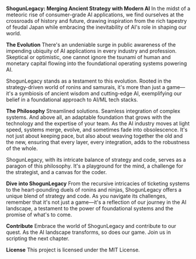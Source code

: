 **ShogunLegacy: Merging Ancient Strategy with Modern AI**
In the midst of a meteoric rise of consumer-grade AI applications, we find ourselves at the crossroads of history and future, drawing inspiration from the rich tapestry of feudal Japan while embracing the inevitability of AI's role in shaping our world.

**The Evolution**
There's an undeniable surge in public awareness of the impending ubiquity of AI applications in every industry and profession. Skeptical or optimistic, one cannot ignore the tsunami of human and monetary capital flowing into the foundational operating systems powering AI.

ShogunLegacy stands as a testament to this evolution. Rooted in the strategy-driven world of ronins and samurais, it's more than just a game—it's a symbiosis of ancient wisdom and cutting-edge AI, exemplifying our belief in a foundational approach to AI/ML tech stacks.

**The Philosophy**
Streamlined solutions. Seamless integration of complex systems. And above all, an adaptable foundation that grows with the technology and the expertise of your team. As the AI industry moves at light speed, systems merge, evolve, and sometimes fade into obsolescence. It's not just about keeping pace, but also about weaving together the old and the new, ensuring that every layer, every integration, adds to the robustness of the whole.

ShogunLegacy, with its intricate balance of strategy and code, serves as a paragon of this philosophy. It's a playground for the mind, a challenge for the strategist, and a canvas for the coder.

**Dive into ShogunLegacy**
From the recursive intricacies of ticketing systems to the heart-pounding duels of ronins and ninjas, ShogunLegacy offers a unique blend of strategy and code. As you navigate its challenges, remember that it's not just a game—it's a reflection of our journey in the AI landscape, a testament to the power of foundational systems and the promise of what's to come.

**Contribute**
Embrace the world of ShogunLegacy and contribute to our quest. As the AI landscape transforms, so does our game. Join us in scripting the next chapter.

**License**
This project is licensed under the MIT License.
